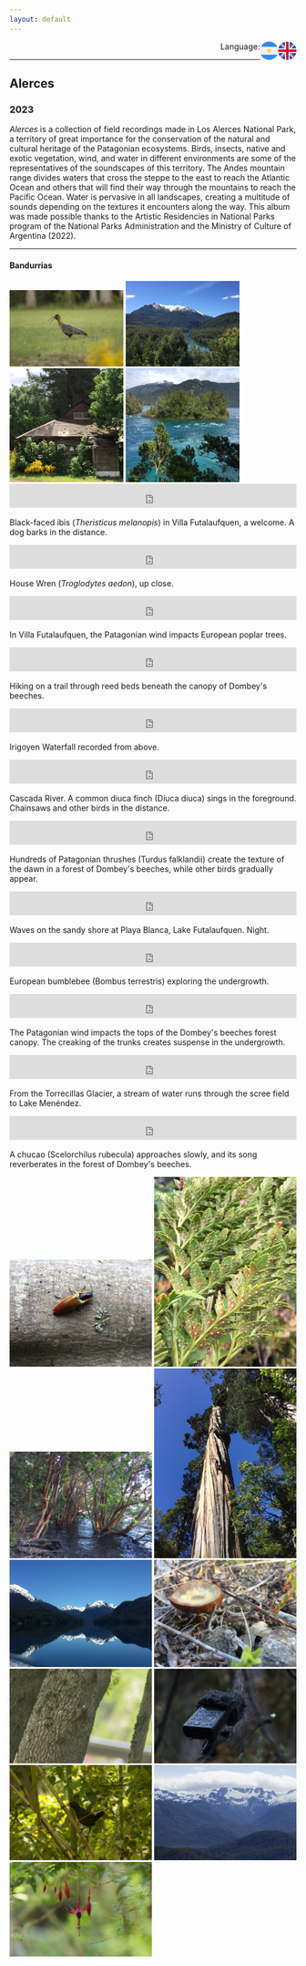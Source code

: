 ```yaml
---
layout: default
---
```


<p align="right">Language:
<a href="https://pepiamodeo.github.io/en/soundscapes/alerces.html">
<img alt="EN" src="../../img/united-kingdom.png" width="32" height="32" align="right">
</a>
<a href="https://pepiamodeo.github.io/es/soundscapes/alerces.html">
<img alt="ES" src="../../img/argentina.png" width="32" height="32" align="right">
</a>
</p>

****

## Alerces
### 2023

_Alerces_ is a collection of field recordings made in Los Alerces National Park, a territory of great importance for the conservation of the natural and cultural heritage of the Patagonian ecosystems. Birds, insects, native and exotic vegetation, wind, and water in different environments are some of the representatives of the soundscapes of this territory. The Andes mountain range divides waters that cross the steppe to the east to reach the Atlantic Ocean and others that will find their way through the mountains to reach the Pacific Ocean. Water is pervasive in all landscapes, creating a multitude of sounds depending on the textures it encounters along the way. This album was made possible thanks to the Artistic Residencies in National Parks program of the National Parks Administration and the Ministry of Culture of Argentina (2022).

****

#### Bandurrias

<img src="../../photo/MG_9167.jpg" width=200>
<img src="../../photo/MG_5833.JPG" width="200">
<img src="../../photo/MG_5883.JPG" width="200">
<img src="../../photo/MG_5937.JPG" width="200">

<iframe style="border: 0; width: 100%; height: 42px;" src="https://bandcamp.com/EmbeddedPlayer/album=469038166/size=small/bgcol=ffffff/linkcol=0687f5/track=2611238221/transparent=true/" seamless><a href="https://pepiamodeo.bandcamp.com/album/alerces">Alerces by Pepi Amodeo</a></iframe>

Black-faced ibis (_Theristicus melanopis_) in Villa Futalaufquen, a welcome. A dog barks in the distance.

<iframe style="border: 0; width: 100%; height: 42px;" src="https://bandcamp.com/EmbeddedPlayer/album=469038166/size=small/bgcol=ffffff/linkcol=0687f5/track=1818603113/transparent=true/" seamless><a href="https://pepiamodeo.bandcamp.com/album/alerces">Alerces by Pepi Amodeo</a></iframe>

House Wren (_Troglodytes aedon_), up close.

<iframe style="border: 0; width: 100%; height: 42px;" src="https://bandcamp.com/EmbeddedPlayer/album=469038166/size=small/bgcol=ffffff/linkcol=0687f5/track=4042333825/transparent=true/" seamless><a href="https://pepiamodeo.bandcamp.com/album/alerces">Alerces by Pepi Amodeo</a></iframe>

In Villa Futalaufquen, the Patagonian wind impacts European poplar trees.

<iframe style="border: 0; width: 100%; height: 42px;" src="https://bandcamp.com/EmbeddedPlayer/album=469038166/size=small/bgcol=ffffff/linkcol=0687f5/track=3009332904/transparent=true/" seamless><a href="https://pepiamodeo.bandcamp.com/album/alerces">Alerces by Pepi Amodeo</a></iframe>

Hiking on a trail through reed beds beneath the canopy of Dombey's beeches.

<iframe style="border: 0; width: 100%; height: 42px;" src="https://bandcamp.com/EmbeddedPlayer/album=469038166/size=small/bgcol=ffffff/linkcol=0687f5/track=2438782256/transparent=true/" seamless><a href="https://pepiamodeo.bandcamp.com/album/alerces">Alerces by Pepi Amodeo</a></iframe>

Irigoyen Waterfall recorded from above.

<iframe style="border: 0; width: 100%; height: 42px;" src="https://bandcamp.com/EmbeddedPlayer/album=469038166/size=small/bgcol=ffffff/linkcol=0687f5/track=2227089749/transparent=true/" seamless><a href="https://pepiamodeo.bandcamp.com/album/alerces">Alerces by Pepi Amodeo</a></iframe>

Cascada River. A common diuca finch (Diuca diuca) sings in the foreground. Chainsaws and other birds in the distance.

<iframe style="border: 0; width: 100%; height: 42px;" src="https://bandcamp.com/EmbeddedPlayer/album=469038166/size=small/bgcol=ffffff/linkcol=0687f5/track=587328427/transparent=true/" seamless><a href="https://pepiamodeo.bandcamp.com/album/alerces">Alerces by Pepi Amodeo</a></iframe>

Hundreds of Patagonian thrushes (Turdus falklandii) create the texture of the dawn in a forest of Dombey's beeches, while other birds gradually appear.

<iframe style="border: 0; width: 100%; height: 42px;" src="https://bandcamp.com/EmbeddedPlayer/album=469038166/size=small/bgcol=ffffff/linkcol=0687f5/track=1834870318/transparent=true/" seamless><a href="https://pepiamodeo.bandcamp.com/album/alerces">Alerces by Pepi Amodeo</a></iframe>

Waves on the sandy shore at Playa Blanca, Lake Futalaufquen. Night.

<iframe style="border: 0; width: 100%; height: 42px;" src="https://bandcamp.com/EmbeddedPlayer/album=469038166/size=small/bgcol=ffffff/linkcol=0687f5/track=2243329694/transparent=true/" seamless><a href="https://pepiamodeo.bandcamp.com/album/alerces">Alerces by Pepi Amodeo</a></iframe>

European bumblebee (Bombus terrestris) exploring the undergrowth.

<iframe style="border: 0; width: 100%; height: 42px;" src="https://bandcamp.com/EmbeddedPlayer/album=469038166/size=small/bgcol=ffffff/linkcol=0687f5/track=2871134859/transparent=true/" seamless><a href="https://pepiamodeo.bandcamp.com/album/alerces">Alerces by Pepi Amodeo</a></iframe>

The Patagonian wind impacts the tops of the Dombey's beeches forest canopy. The creaking of the trunks creates suspense in the undergrowth.

<iframe style="border: 0; width: 100%; height: 42px;" src="https://bandcamp.com/EmbeddedPlayer/album=469038166/size=small/bgcol=ffffff/linkcol=0687f5/track=2981106985/transparent=true/" seamless><a href="https://pepiamodeo.bandcamp.com/album/alerces">Alerces by Pepi Amodeo</a></iframe>

From the Torrecillas Glacier, a stream of water runs through the scree field to Lake Menéndez.

<iframe style="border: 0; width: 100%; height: 42px;" src="https://bandcamp.com/EmbeddedPlayer/album=469038166/size=small/bgcol=ffffff/linkcol=0687f5/track=1486914212/transparent=true/" seamless><a href="https://pepiamodeo.bandcamp.com/album/alerces">Alerces by Pepi Amodeo</a></iframe>

A chucao (Scelorchilus rubecula) approaches slowly, and its song reverberates in the forest of Dombey's beeches.


<img src="../../photo/MG_6034.JPG" width="250">
<img src="../../photo/MG_6059.JPG" width="250">
<img src="../../photo/MG_6182.JPG" width="250">
<img src="../../photo/MG_6241.JPG" width="250">
<img src="../../photo/MG_6288.JPG" width="250">
<img src="../../photo/MG_6304.JPG" width="250">
<img src="../../photo/MG_9183.JPG" width="250">
<img src="../../photo/MG_9209.JPG" width="250">
<img src="../../photo/MG_9305.JPG" width="250">
<img src="../../photo/MG_9445.JPG" width="250">
<img src="../../photo/MG_9462.JPG" width="250">
